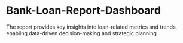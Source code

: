 # Bank-Loan-Report-Dashboard
The report provides key insights into loan-related metrics and trends, enabling data-driven decision-making and strategic planning
